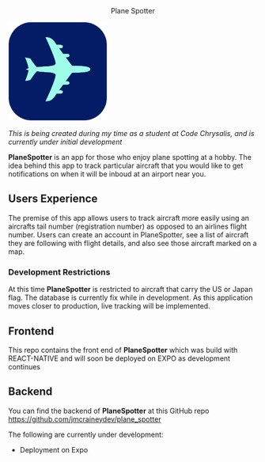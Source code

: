 <center> Plane Spotter </center>

![airplane icon](./assets/plane.png)

_This is being created during my time as a student at Code Chrysalis, and is currently under initial development_

**PlaneSpotter** is an app for those who enjoy plane spotting at a hobby. The idea behind this app to track particular aircraft that you would like to get notifications on when it will be inboud at an airport near you.

## Users Experience

The premise of this app allows users to track aircraft more easily using an aircrafts tail number (registration number) as opposed to an airlines flight number. Users can create an account in PlaneSpotter, see a list of aircraft they are following with flight details, and also see those aircraft marked on a map.

### Development Restrictions

At this time **PlaneSpotter** is restricted to aircraft that carry the US or Japan flag. The database is currently fix while in development. As this application moves closer to production, live tracking will be implemented.

## Frontend

This repo contains the front end of **PlaneSpotter** which was build with REACT-NATIVE and will soon be deployed on EXPO as development continues

## Backend

You can find the backend of **PlaneSpotter** at this GitHub repo https://github.com/jmcraineydev/plane_spotter

The following are currently under development:

- Deployment on Expo
